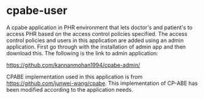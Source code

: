 # cpabe-user

A cpabe application in PHR environment that lets doctor's and patient's to access PHR based on the access control policies specified. The access control policies and users in this application are added using an admin application. First go through with the installation of admin app and then download this. The following is the link to admin application:

https://github.com/kannanmohan1994/cpabe-admin/

CPABE implementation used in this application is from https://github.com/junwei-wang/cpabe. This implementation of CP-ABE has been modified according to the application needs. 
